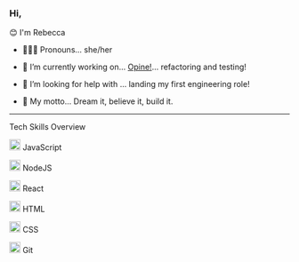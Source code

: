 ### Hi,

😊 I'm Rebecca



- 👱🏻‍♀️ Pronouns... she/her

- 🌱 I’m currently working on... [Opine!](https://github.com/rebecca1231/Opine)...  refactoring and testing!

- 🤔 I’m looking for help with ... landing my first engineering role!

- 💬 My motto...  Dream it, believe it, build it. 


---

Tech Skills Overview

[<img src="https://simpleicons.org/icons/javascript.svg" width="20"/>](https://simpleicons.org/icons/javascript.svg) JavaScript

[<img src="https://simpleicons.org/icons/node-dot-js.svg" width="20"/>](https://simpleicons.org/icons/node-dot-js.svg) NodeJS

[<img src="https://simpleicons.org/icons/react.svg" width="20"/>](https://simpleicons.org/icons/react.svg) React

[<img src="https://simpleicons.org/icons/html5.svg" width="20"/>](https://simpleicons.org/icons/html5.svg) HTML

[<img src="https://simpleicons.org/icons/css3.svg" width="20"/>](https://simpleicons.org/icons/css3.svg) CSS

[<img src="https://simpleicons.org/icons/git.svg" width="20"/>](https://simpleicons.org/icons/git.svg) Git


<!--
**rebecca1231/rebecca1231** is a ✨ _special_ ✨ repository because its `README.md` (this file) appears on your GitHub profile.
- 👯 I’m looking to collaborate on ... 
- 📫 How to reach me: ...


- ⚡ Fun fact: ... 

-->
